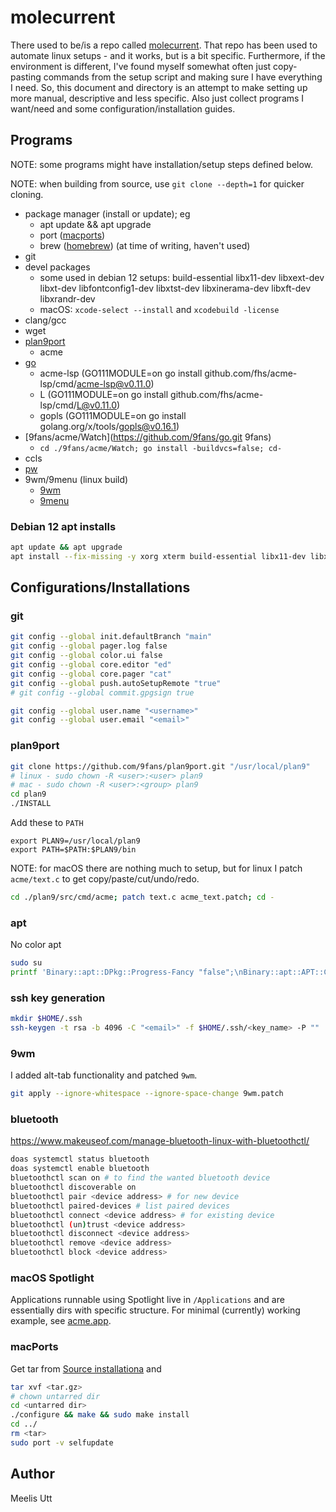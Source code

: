 # molecurrent

There used to be/is a repo called [molecurrent](https://github.com/moledoc/molecurrent).
That repo has been used to automate linux setups - and it works, but is a bit specific.
Furthermore, if the environment is different, I've found myself somewhat often just copy-pasting commands from the setup script and making sure I have everything I need.
So, this document and directory is an attempt to make setting up more manual, descriptive and less specific. Also just collect programs I want/need and some configuration/installation guides.

## Programs

NOTE: some programs might have installation/setup steps defined below.

NOTE: when building from source, use `git clone --depth=1` for quicker cloning.

* package manager (install or update); eg
	* apt update && apt upgrade
	* port ([macports](https://www.macports.org))
	* brew ([homebrew](https://brew.sh)) (at time of writing, haven't used)
* git
* devel packages
	* some used in debian 12 setups: build-essential libx11-dev libxext-dev libxt-dev libfontconfig1-dev libxtst-dev libxinerama-dev libxft-dev libxrandr-dev
	* macOS: `xcode-select --install` and `xcodebuild -license`
* clang/gcc
* wget
* [plan9port](https://github.com/9fans/plan9port)
	* acme
* [go](https://go.dev/dl/)
	* acme-lsp (GO111MODULE=on go install github.com/fhs/acme-lsp/cmd/acme-lsp@v0.11.0)
	* L (GO111MODULE=on go install github.com/fhs/acme-lsp/cmd/L@v0.11.0)
	* gopls (GO111MODULE=on go install golang.org/x/tools/gopls@v0.16.1)
* [9fans/acme/Watch](https://github.com/9fans/go.git 9fans)
	* `cd ./9fans/acme/Watch; go install -buildvcs=false; cd-`
* ccls
* [pw](https://github.com/moledoc/pw/releases/tag/v0.5.1)
* 9wm/9menu (linux build)
	* [9wm](https://github.com/9wm/9wm.git)
	* [9menu](https://github.com/arnoldrobbins/9menu.git)

### Debian 12 apt installs

```sh
apt update && apt upgrade
apt install --fix-missing -y xorg xterm build-essential libx11-dev libxext-dev libxt-dev libfontconfig1-dev libxtst-dev libxinerama-dev libxft-dev xdotool libxrandr-dev xautolock xsecurelock xinput xclip parallel doas rfkill curl network-manager git chromium sxhkd fuse3 ntfs-3g alsa-utils vlc dunst spacefm-gtk3 feh flameshot okular fzf ccls
```

## Configurations/Installations

### git

```sh
git config --global init.defaultBranch "main"
git config --global pager.log false
git config --global color.ui false
git config --global core.editor "ed"
git config --global core.pager "cat"
git config --global push.autoSetupRemote "true"
# git config --global commit.gpgsign true

git config --global user.name "<username>"
git config --global user.email "<email>"
```

### plan9port

```sh
git clone https://github.com/9fans/plan9port.git "/usr/local/plan9"
# linux - sudo chown -R <user>:<user> plan9
# mac - sudo chown -R <user>:<group> plan9
cd plan9
./INSTALL
```

Add these to `PATH`

```text
export PLAN9=/usr/local/plan9
export PATH=$PATH:$PLAN9/bin
```

NOTE: for macOS there are nothing much to setup, but for linux I patch `acme/text.c` to get copy/paste/cut/undo/redo.

```sh
cd ./plan9/src/cmd/acme; patch text.c acme_text.patch; cd -
```

### apt

No color apt

```sh
sudo su
printf 'Binary::apt::DPkg::Progress-Fancy "false";\nBinary::apt::APT::Color "false";' > /etc/apt/apt.conf.d/99nocolor
```

### ssh key generation

```sh
mkdir $HOME/.ssh
ssh-keygen -t rsa -b 4096 -C "<email>" -f $HOME/.ssh/<key_name> -P ""
```

### 9wm

I added alt-tab functionality and patched `9wm`.

```sh
git apply --ignore-whitespace --ignore-space-change 9wm.patch
```

### bluetooth

https://www.makeuseof.com/manage-bluetooth-linux-with-bluetoothctl/

```sh
doas systemctl status bluetooth
doas systemctl enable bluetooth
bluetoothctl scan on # to find the wanted bluetooth device
bluetoothctl discoverable on
bluetoothctl pair <device address> # for new device
bluetoothctl paired-devices # list paired devices
bluetoothctl connect <device address> # for existing device
bluetoothctl (un)trust <device address>
bluetoothctl disconnect <device address>
bluetoothctl remove <device address>
bluetoothctl block <device address>
```

### macOS Spotlight

Applications runnable using Spotlight live in `/Applications` and are essentially dirs with specific structure.
For minimal (currently) working example, see [acme.app](./acme.app).

### macPorts

Get tar from [Source installationa](https://www.macports.org/install.php) and

```sh
tar xvf <tar.gz>
# chown untarred dir
cd <untarred dir>
./configure && make && sudo make install
cd ../
rm <tar>
sudo port -v selfupdate
```

## Author

Meelis Utt
